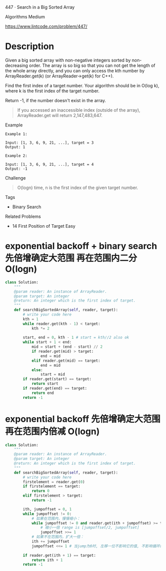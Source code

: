 447 · Search in a Big Sorted Array

Algorithms
Medium

https://www.lintcode.com/problem/447/

# Description
Given a big sorted array with non-negative integers sorted by non-decreasing order. The array is so big so that you can not get the length of the whole array directly, and you can only access the kth number by ArrayReader.get(k) (or ArrayReader->get(k) for C++).

Find the first index of a target number. Your algorithm should be in O(log k), where k is the first index of the target number.

Return -1, if the number doesn't exist in the array.

> If you accessed an inaccessible index (outside of the array), ArrayReader.get will return 2,147,483,647.

Example
```
Example 1:

Input: [1, 3, 6, 9, 21, ...], target = 3
Output: 1

Example 2:

Input: [1, 3, 6, 9, 21, ...], target = 4
Output: -1
```

Challenge
> O(logn) time, n is the first index of the given target number.

Tags
- Binary Search

Related Problems
- 14
First Position of Target
Easy

# exponential backoff + binary search 先倍增确定大范围 再在范围内二分 O(logn)

```py
class Solution:
    """
    @param reader: An instance of ArrayReader.
    @param target: An integer
    @return: An integer which is the first index of target.
    """
    def searchBigSortedArray(self, reader, target):
        # write your code here
        kth = 1
        while reader.get(kth - 1) < target:
            kth *= 2
        
        start, end = 0, kth - 1 # start = kth//2 also ok
        while start + 1 < end:
            mid = start + (end - start) // 2
            if reader.get(mid) > target:
                end = mid
            elif reader.get(mid) == target:
                end = mid
            else:
                start = mid
        if reader.get(start) == target:
            return start
        if reader.get(end) == target:
            return end
        return -1
```


# exponential backoff 先倍增确定大范围 再在范围内倍减 O(logn)

```py
class Solution:
    """
    @param reader: An instance of ArrayReader.
    @param target: An integer
    @return: An integer which is the first index of target.
    """
    def searchBigSortedArray(self, reader, target):
        # write your code here
        firstelement = reader.get(0)
        if firstelement == target:
            return 0
        elif firstelement > target:
            return -1

        ith, jumpoffset = 0, 1
        while jumpoffset != 0:
            # 如果在范围内，慢慢缩小：
            while jumpoffset != 0 and reader.get(ith + jumpoffset) >= target: #// 越界时返回INT_MAX, 必然不小于target
                # 缩小一倍 range is [jumpoffset/2, jumpoffset]
                jumpoffset >>= 1
            # 如果不在范围内，扩大一倍：
            ith += jumpoffset
            jumpoffset <<= 1 # 当jump为0时, 左移一位不影响它的值, 不影响循环结束
        
        if reader.get(ith + 1) == target:
            return ith + 1
        return -1
```
